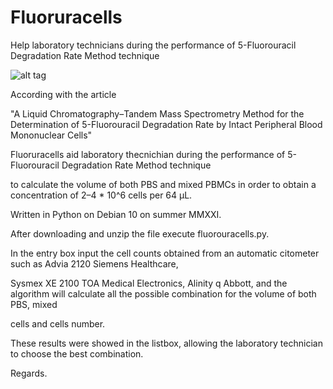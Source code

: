 # Fluoruracells
Help laboratory technicians during the performance of  5-Fluorouracil Degradation Rate Method technique


![alt tag](https://user-images.githubusercontent.com/5463566/183285593-98c82f5e-db0f-4a07-9489-5476ba1b08c9.png)

According with the article 

"A Liquid Chromatography–Tandem Mass Spectrometry Method for the Determination of 5-Fluorouracil Degradation Rate by Intact Peripheral Blood Mononuclear Cells"

Fluoruracells aid laboratory thecnichian during the performance of  5-Fluorouracil Degradation Rate Method technique 

to calculate the volume of both PBS and mixed PBMCs in order to obtain a concentration of 2–4 * 10^6 cells per 64 µL.

Written in Python on Debian 10 on summer MMXXI.

After downloading and unzip the file execute fluorouracells.py.

In the entry box input the cell counts obtained from an automatic citometer such as Advia 2120 Siemens Healthcare, 

Sysmex XE 2100 TOA Medical Electronics, Alinity q Abbott, and the algorithm will calculate all the possible combination for the volume of both PBS, mixed 

cells and cells number.

These results were showed in the listbox, allowing the laboratory technician to choose the best combination.



Regards.
